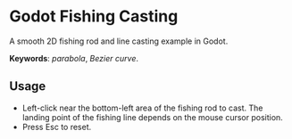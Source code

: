 # Godot Fishing Casting

A smooth 2D fishing rod and line casting example in Godot.

**Keywords**: *parabola*, *Bezier curve*.

## Usage
* Left-click near the bottom-left area of the fishing rod to cast. The landing point of the fishing line depends on the mouse cursor position.
* Press Esc to reset.
